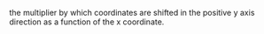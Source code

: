 the multiplier by which coordinates are shifted in the positive y axis direction as a function of the x coordinate.
